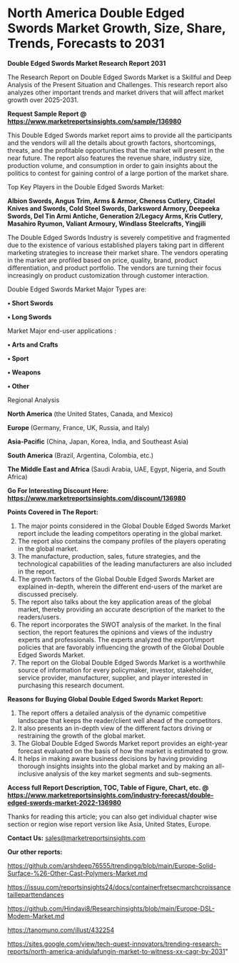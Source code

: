 # North America Double Edged Swords Market Growth, Size, Share, Trends, Forecasts to 2031

<strong>Double Edged Swords Market Research Report 2031</strong>

The Research Report on Double Edged Swords Market is a Skillful and Deep Analysis of the Present Situation and Challenges. This research report also analyzes other important trends and market drivers that will affect market growth over 2025-2031.

<strong>Request Sample Report @ <a href=https://www.marketreportsinsights.com/sample/136980>https://www.marketreportsinsights.com/sample/136980</a></strong>

This Double Edged Swords market report aims to provide all the participants and the vendors will all the details about growth factors, shortcomings, threats, and the profitable opportunities that the market will present in the near future. The report also features the revenue share, industry size, production volume, and consumption in order to gain insights about the politics to contest for gaining control of a large portion of the market share.

Top Key Players in the Double Edged Swords Market:

<strong>Albion Swords, Angus Trim, Arms & Armor, Cheness Cutlery, Citadel Knives and Swords, Cold Steel Swords, Darksword Armory, Deepeeka Swords, Del Tin Armi Antiche, Generation 2/Legacy Arms, Kris Cutlery, Masahiro Ryumon, Valiant Armoury, Windlass Steelcrafts, Yingjili</strong>

The Double Edged Swords Industry is severely competitive and fragmented due to the existence of various established players taking part in different marketing strategies to increase their market share. The vendors operating in the market are profiled based on price, quality, brand, product differentiation, and product portfolio. The vendors are turning their focus increasingly on product customization through customer interaction.

Double Edged Swords Market Major Types are:

<strong>• Short Swords

• Long Swords</strong>

Market Major end-user applications :

<strong>• Arts and Crafts

• Sport

• Weapons

• Other</strong>

Regional Analysis

</u><strong><b>North America</b></strong> (the United States, Canada, and Mexico)

<strong><b>Europe </b></strong>(Germany, France, UK, Russia, and Italy)

<strong><b>Asia-Pacific</b></strong> (China, Japan, Korea, India, and Southeast Asia)

<strong><b>South America</b></strong> (Brazil, Argentina, Colombia, etc.)

<strong><b>The Middle East and Africa</b></strong> (Saudi Arabia, UAE, Egypt, Nigeria, and South Africa)

<strong>Go For Interesting Discount Here: <a href=https://www.marketreportsinsights.com/discount/136980>https://www.marketreportsinsights.com/discount/136980</a></strong>

<strong>Points Covered in The Report:</strong>
<ol>
  <li>The major points considered in the Global Double Edged Swords Market report include the leading competitors operating in the global market.</li>
  <li>The report also contains the company profiles of the players operating in the global market.</li>
  <li>The manufacture, production, sales, future strategies, and the technological capabilities of the leading manufacturers are also included in the report.</li>
  <li>The growth factors of the Global Double Edged Swords Market are explained in-depth, wherein the different end-users of the market are discussed precisely.</li>
  <li>The report also talks about the key application areas of the global market, thereby providing an accurate description of the market to the readers/users.</li>
  <li>The report incorporates the SWOT analysis of the market. In the final section, the report features the opinions and views of the industry experts and professionals. The experts analyzed the export/import policies that are favorably influencing the growth of the Global Double Edged Swords Market.</li>
  <li>The report on the Global Double Edged Swords Market is a worthwhile source of information for every policymaker, investor, stakeholder, service provider, manufacturer, supplier, and player interested in purchasing this research document.</li>
</ol>
<strong>Reasons for Buying Global Double Edged Swords Market Report:</strong>

<ol>
  <li>The report offers a detailed analysis of the dynamic competitive landscape that keeps the reader/client well ahead of the competitors.</li>
  <li>It also presents an in-depth view of the different factors driving or restraining the growth of the global market.</li>
  <li>The Global Double Edged Swords Market report provides an eight-year forecast evaluated on the basis of how the market is estimated to grow.</li>
  <li>It helps in making aware business decisions by having providing thorough insights insights into the global market and by making an all-inclusive analysis of the key market segments and sub-segments.</li>
</ol>
<strong>Access full Report Description, TOC, Table of Figure, Chart, etc. @ <a href=https://www.marketreportsinsights.com/industry-forecast/double-edged-swords-market-2022-136980>https://www.marketreportsinsights.com/industry-forecast/double-edged-swords-market-2022-136980</a></strong>


Thanks for reading this article; you can also get individual chapter wise section or region wise report version like Asia, United States, Europe.

<strong>Contact Us:</strong>
sales@marketreportsinsights.com

<strong>Our other reports:</strong>

<a href=https://github.com/arshdeep76555/trendingg/blob/main/Europe-Solid-Surface-%26-Other-Cast-Polymers-Market.md>https://github.com/arshdeep76555/trendingg/blob/main/Europe-Solid-Surface-%26-Other-Cast-Polymers-Market.md</a>

<a href=https://issuu.com/reportsinsights24/docs/containerfretsecmarchcroissancetailleparttendances>https://issuu.com/reportsinsights24/docs/containerfretsecmarchcroissancetailleparttendances</a>

<a href=https://github.com/Hindavi8/Researchinsights/blob/main/Europe-DSL-Modem-Market.md>https://github.com/Hindavi8/Researchinsights/blob/main/Europe-DSL-Modem-Market.md</a>

<a href=https://tanomuno.com/illust/432254>https://tanomuno.com/illust/432254</a>

<a href=https://sites.google.com/view/tech-quest-innovators/trending-research-reports/north-america-anidulafungin-market-to-witness-xx-cagr-by-2031>https://sites.google.com/view/tech-quest-innovators/trending-research-reports/north-america-anidulafungin-market-to-witness-xx-cagr-by-2031</a>"
